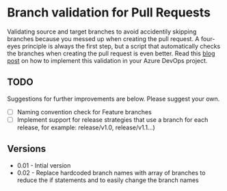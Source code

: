 # Branch validation for Pull Requests
Validating source and target branches to avoid accidentily skipping branches because you messed up when creating the pull request. A four-eyes principle is always the first step, but a script that automatically checks the branches when creating the pull request is even better. Read this [blog post](https://microsoft-bitools.blogspot.com/2023/04/devops-build-validation-to-check.html) on how to implement this validation in your Azure DevOps project.

## TODO
Suggestions for further improvements are below. Please suggest your own.
- [ ] Naming convention check for Feature branches
- [ ] Implement support for release strategies that use a branch for each release, for example: release/v1.0, release/v1.1...)

## Versions
- 0.01 - Intial version
- 0.02 - Replace hardcoded branch names with array of branches to reduce the if statements and to easily change the branch names
